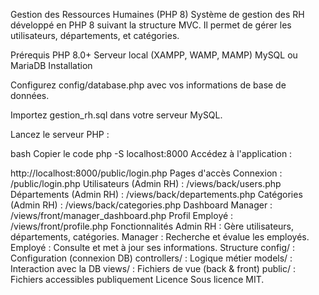 Gestion des Ressources Humaines (PHP 8)
Système de gestion des RH développé en PHP 8 suivant la structure MVC. Il permet de gérer les utilisateurs, départements, et catégories.

Prérequis
PHP 8.0+
Serveur local (XAMPP, WAMP, MAMP)
MySQL ou MariaDB
Installation

Configurez config/database.php avec vos informations de base de données.

Importez gestion_rh.sql dans votre serveur MySQL.

Lancez le serveur PHP :

bash
Copier le code
php -S localhost:8000
Accédez à l'application :



http://localhost:8000/public/login.php
Pages d'accès
Connexion : /public/login.php
Utilisateurs (Admin RH) : /views/back/users.php
Départements (Admin RH) : /views/back/departements.php
Catégories (Admin RH) : /views/back/categories.php
Dashboard Manager : /views/front/manager_dashboard.php
Profil Employé : /views/front/profile.php
Fonctionnalités
Admin RH : Gère utilisateurs, départements, catégories.
Manager : Recherche et évalue les employés.
Employé : Consulte et met à jour ses informations.
Structure
config/ : Configuration (connexion DB)
controllers/ : Logique métier
models/ : Interaction avec la DB
views/ : Fichiers de vue (back & front)
public/ : Fichiers accessibles publiquement
Licence
Sous licence MIT.
